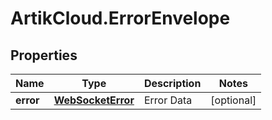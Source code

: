 # ArtikCloud.ErrorEnvelope

## Properties
Name | Type | Description | Notes
------------ | ------------- | ------------- | -------------
**error** | [**WebSocketError**](WebSocketError.md) | Error Data | [optional] 


